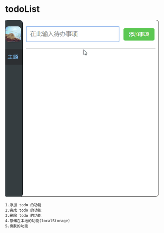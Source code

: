 # todoList
![](show.gif)
```
1.添加 todo 的功能
2.完成 todo 的功能
3.删除 todo 的功能
4.存储在本地的功能(localStorage)
5.换肤的功能
```
